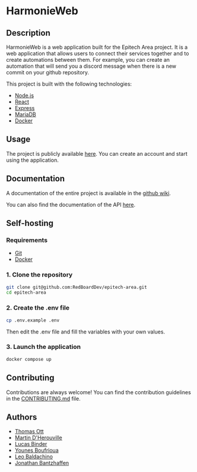 # HarmonieWeb

## Description

HarmonieWeb is a web application built for the Epitech Area project. It is a web application that allows users to connect their services together and to create automations between them. For example, you can create an automation that will send you a discord message when there is a new commit on your github repository.

This project is built with the following technologies:
- [Node.js](https://nodejs.org/en/)
- [React](https://reactjs.org/)
- [Express](https://expressjs.com/)
- [MariaDB](https://mariadb.org/)
- [Docker](https://www.docker.com/)

## Usage

The project is publicly available [here](https://area.mazettt.fr/). You can create an account and start using the application.

## Documentation

A documentation of the entire project is available in the [github wiki](https://github.com/RedBoardDev/epitech-area/wiki).

You can also find the documentation of the API [here](https://area.mazettt.fr/docs).

## Self-hosting

### Requirements

- [Git](https://git-scm.com/)
- [Docker](https://www.docker.com/)

### 1. Clone the repository

```bash
git clone git@github.com:RedBoardDev/epitech-area.git
cd epitech-area
```

### 2. Create the .env file

```bash
cp .env.example .env
```

Then edit the .env file and fill the variables with your own values.

### 3. Launch the application

```bash
docker compose up
```

## Contributing

Contributions are always welcome! You can find the contribution guidelines in the [CONTRIBUTING.md](CONTRIBUTING.md) file.

## Authors

- [Thomas Ott](https://github.com/RedBoardDev)
- [Martin D'Herouville](https://github.com/Mazettt)
- [Lucas Binder](https://github.com/LucasB9)
- [Younes Boufrioua](https://github.com/TourreTV)
- [Leo Baldachino](https://github.com/LeoBaldachino)
- [Jonathan Bantzhaffen](https://github.com/jobntz)
